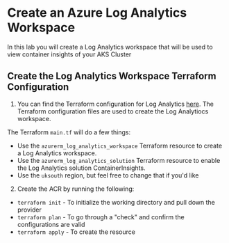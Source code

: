 # Create an Azure Log Analytics Workspace

In this lab you will create a Log Analytics workspace that will be used to view container insights of your AKS Cluster

## Create the Log Analytics Workspace Terraform Configuration

1. You can find the Terraform configuration for Log Analytics [here](https://github.com/piktonus97m/DevOps-The-Hard-Way-Azure/tree/main/Terraform-AZURE-Services-Creation/Log-Analytics). The Terraform configuration files are used to create the Log Analytiocs workspace. 

The Terraform `main.tf` will do a few things:
- Use the `azurerm_log_analytics_workspace` Terraform resource to create a Log Analytics workspace. 
- Use the `azurerm_log_analytics_solution` Terraform resource to enable the Log Analytics solution ContainerInsights. 
- Use the `uksouth` region, but feel free to change that if you'd like

2. Create the ACR by running the following:
- `terraform init` - To initialize the working directory and pull down the provider
- `terraform plan` - To go through a "check" and confirm the configurations are valid
- `terraform apply` - To create the resource
